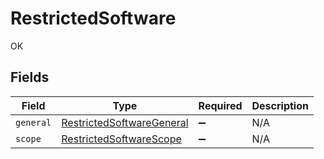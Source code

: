 # RestrictedSoftware

OK


## Fields

| Field                                                                         | Type                                                                          | Required                                                                      | Description                                                                   |
| ----------------------------------------------------------------------------- | ----------------------------------------------------------------------------- | ----------------------------------------------------------------------------- | ----------------------------------------------------------------------------- |
| `general`                                                                     | [RestrictedSoftwareGeneral](../../models/shared/restrictedsoftwaregeneral.md) | :heavy_minus_sign:                                                            | N/A                                                                           |
| `scope`                                                                       | [RestrictedSoftwareScope](../../models/shared/restrictedsoftwarescope.md)     | :heavy_minus_sign:                                                            | N/A                                                                           |